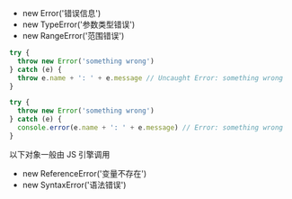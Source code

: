 - new Error('错误信息')
- new TypeError('参数类型错误')
- new RangeError('范围错误')

```js
try {
  throw new Error('something wrong')
} catch (e) { 
  throw e.name + ': ' + e.message // Uncaught Error: something wrong
}

try {
  throw new Error('something wrong')
} catch (e) { 
  console.error(e.name + ': ' + e.message) // Error: something wrong
}
```

以下对象一般由 JS 引擎调用
- new ReferenceError('变量不存在')
- new SyntaxError('语法错误')